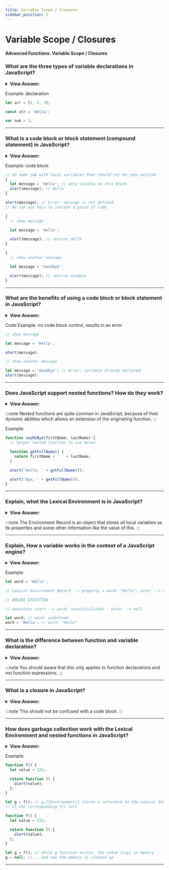 ```yaml
---
title: Variable Scope / Closures
sidebar_position: 3
---
```


# Variable Scope / Closures

**Advanced Functions: Variable Scope / Closures**

<head>
  <title>Variable Scope / Closures - JavaScript Interview Questions & Answers</title>
  <meta charSet="utf-8" />
</head>

### What are the three types of variable declarations in JavaScript?

<details>
  <summary><strong>View Answer:</strong></summary>
  <div>
  <div><strong>Interview Response:</strong> There are three types of variable declarations in JavaScript including let, const, the var legacy variable.
</div>
  </div>
</details>

Example: declaration

```js
let arr = [1, 2, 3];

const str = 'Hello';

var num = 1;
```

---

### What is a code block or block statement (compound statement) in JavaScript?

<details>
  <summary><strong>View Answer:</strong></summary>
  <div>
  <div><strong>Interview Response:</strong> A block statement or compound statement is used to group zero or more statements encapsulated in curly brackets.
</div>
  </div>
</details>

Example: code block

```js
// do some job with local variables that should not be seen outside
{
  let message = 'Hello'; // only visible in this block
  alert(message); // Hello
}

alert(message); // Error: message is not defined
// We can use this to isolate a piece of code

{
  // show message

  let message = 'Hello';

  alert(message); // returns Hello
}

{
  // show another message

  let message = 'Goodbye';

  alert(message); // returns Goodbye
}
```

---

### What are the benefits of using a code block or block statement in JavaScript?

<details>
  <summary><strong>View Answer:</strong></summary>
  <div>
  <div><strong>Interview Response:</strong> The main benefit is the ability to isolate a portion of your code. This improves control and reduces errors in your application.
</div>
  </div>
</details>

Code Example: no code block control, results in an error

```js
// show message

let message = 'Hello';

alert(message);

// show another message

let message = 'Goodbye'; // Error: variable already declared
alert(message);
```

---

### Does JavaScript support nested functions? How do they work?

<details>
  <summary><strong>View Answer:</strong></summary>
  <div>
  <div><strong>Interview Response:</strong> Yes, nested functions have interesting scoping rules in JavaScript. A nested function can access any variables and parameters of their outer parent function(s). This allows us to give the parent function additional dynamic features.
</div>
  </div>
</details>

:::note
Nested functions are quite common in JavaScript, because of their dynamic abilities which allows an extension of the originating function.
:::

Example:

```js
function sayHiBye(firstName, lastName) {
  // helper nested function to use below

  function getFullName() {
    return firstName + ' ' + lastName;
  }

  alert('Hello, ' + getFullName());

  alert('Bye, ' + getFullName());
}
```

---

### Explain, what the Lexical Environment is in JavaScript?

<details>
  <summary><strong>View Answer:</strong></summary>
  <div>
  <div><strong>Interview Response:</strong> The Lexical Environment is a theoretical specification object. It is used to describe how things work. The Lexical Environment object consists of two parts including the environment record and a reference to the outer lexical environment.</div><br />
  <div><strong>Technical Response:</strong> “Lexical Environment” is a specification object: it only exists “theoretically” in the language specification to describe how things work. We cannot get this object in our code and manipulate it directly. JavaScript engines also may optimize it, discard variables that are unused to save memory and perform other internal tricks, if the visible behavior remains as described. The Lexical Environment object consists of two parts including the environment record and a reference to the outer lexical environment. The Environment Record is an object that stores all local variables as its properties (and some other information like the value of this).
  </div>
  </div>
</details>

:::note
The Environment Record is an object that stores all local variables as its properties and some other information like the value of this.
:::

---

### Explain, How a variable works in the context of a JavaScript engine?

<details>
  <summary><strong>View Answer:</strong></summary>
  <div>
  <div><strong>Interview Response:</strong> A variable is just a property of the special internal object called the Environment Record. To get or change a variable means to get or change a property of that object.
</div>
  </div>
</details>

Example:

```js
let word = 'Hello';

// Lexical Environment Record --> property = word: "Hello"; outer --> null

// ENGINE EXECUTION

// execution start --> word: <uninitialized> - outer --> null

let word; // word: undefined
word = 'Hello'; // word: "Hello"
```

---

### What is the difference between function and variable declaration?

<details>
  <summary><strong>View Answer:</strong></summary>
  <div>
  <div><strong>Interview Response:</strong> A function is also a value, like a variable. The difference is that a Function Declaration is fully initialized when the script loads. When a Lexical Environment is created, a Function Declaration immediately becomes a ready-to-use function.
</div>
  </div>
</details>

:::note
You should aware that this only applies to function declarations and not function expressions.
:::

---

### What is a closure in JavaScript?

<details>
  <summary><strong>View Answer:</strong></summary>
  <div>
  <div><strong>Interview Response:</strong> A closure is a function that remembers its outer variables and can access them. In JavaScript, all functions are naturally Closures (there is only one exception, The "new Function" syntax). Functions automatically remember where they were created using a hidden `[[Environment]]` property, and then their code can access outer variables.</div><br />
  <div><strong>Technical Response:</strong> A closure is a function that remembers its outer variables and can access them. In some languages, that is not possible, or a function should be written in a special way to make it happen. In JavaScript, all functions are naturally Closures (there is only one exception, The "new Function" syntax). Functions automatically remember where they were created using a hidden `[[Environment]]` property, and then their code can access outer variables.
  </div>
  </div>
</details>

:::note
This should not be confused with a code block.
:::

---

### How does garbage collection work with the Lexical Environment and nested functions in JavaScript?

<details>
  <summary><strong>View Answer:</strong></summary>
  <div>
  <div><strong>Interview Response:</strong> Usually, a Lexical Environment is removed from memory with all the variables after the function call finishes. That is because there are no references to it. As any JavaScript object, it is only kept in memory while it is reachable. A Lexical Environment object dies when it becomes unreachable (just like any other object). In other words, it exists only while there is at least one nested function referencing it.</div><br />
  <div><strong>Technical Response:</strong> Usually, a Lexical Environment is removed from memory with all the variables after the function call finishes. That is because there are no references to it. As any JavaScript object, it is only kept in memory while it is reachable. However, if there is a nested function that is still reachable after the end of a function, then it has `[[Environment]]` property that references the lexical environment. In that case the Lexical Environment is still reachable even after the completion of the function, so it stays alive. A Lexical Environment object dies when it becomes unreachable (just like any other object). In other words, it exists only while there is at least one nested function referencing it.
  </div>
  </div>
</details>

Example:

```js
function f() {
  let value = 123;

  return function () {
    alert(value);
  };
}

let g = f(); // g.[[Environment]] stores a reference to the Lexical Environment
// of the corresponding f() call

function f() {
  let value = 123;

  return function () {
    alert(value);
  };
}

let g = f(); // while g function exists, the value stays in memory
g = null; // ...and now the memory is cleaned up
```

---
